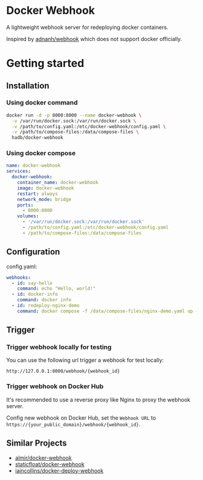 # Docker Webhook

A lightweight webhook server for redeploying docker containers.

Inspired by [adnanh/webhook](https://github.com/adnanh/webhook) which does not support docker officially.

# Getting started

## Installation

### Using docker command

```bash
docker run -d -p 8000:8000 --name docker-webhook \
  -v /var/run/docker.sock:/var/run/docker.sock \
  -v /path/to/config.yaml:/etc/docker-webhook/config.yaml \
  -v /path/to/compose-files:/data/compose-files \
  hadb/docker-webhook
```

### Using docker compose

```yaml
name: docker-webhook
services:
  docker-webhook:
    container_name: docker-webhook
    image: docker-webhook
    restart: always
    network_mode: bridge
    ports:
      - 8000:8000
    volumes:
      - '/var/run/docker.sock:/var/run/docker.sock'
      - /path/to/config.yaml:/etc/docker-webhook/config.yaml
      - /path/to/compose-files:/data/compose-files
```

## Configuration

config.yaml:

```yaml
webhooks:
  - id: say-hello
    command: echo "Hello, world!"
  - id: docker-info
    command: docker info
  - id: redeploy-nginx-demo
    command: docker compose -f /data/compose-files/nginx-demo.yaml up -d --pull=always --force-recreate
```

## Trigger

### Trigger webhook locally for testing

You can use the following url trigger a webhook for test locally:

```http
http://127.0.0.1:8000/webhook/{webhook_id}
```

### Trigger webhook on Docker Hub

It's recommended to use a reverse proxy like Nginx to proxy the webhook server.

Config new webhook on Docker Hub, set the `Webhook URL` to `https://{your_public_domain}/webhook/{webhook_id}`.

## Similar Projects

- [almir/docker-webhook](https://github.com/almir/docker-webhook)
- [staticfloat/docker-webhook](https://github.com/staticfloat/docker-webhook)
- [iaincollins/docker-deploy-webhook](https://github.com/iaincollins/docker-deploy-webhook)
